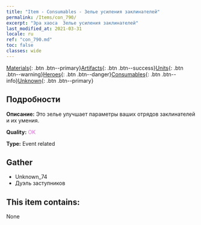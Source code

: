 ```yaml
---
title: "Item - Consumables - Зелье усиления заклинателей"
permalink: /Items/con_790/
excerpt: "Эра хаоса  Зелье усиления заклинателей"
last_modified_at: 2021-03-31
locale: ru
ref: "con_790.md"
toc: false
classes: wide
---
```

 [Materials](/ru/Items/){: .btn .btn--primary}[Artifacts](/ru/Items/Artifacts/){: .btn .btn--success}[Units](/ru/Items/Units/){: .btn .btn--warning}[Heroes](/ru/Items/Heroes/){: .btn .btn--danger}[Consumables](/ru/Items/Consumables/){: .btn .btn--info}[Unknown](/ru/Items/Unknown/){: .btn .btn--primary}

## Подробности
 **Описание:** Это зелье улучшает параметры ваших отрядов заклинателей и их умения.

 **Quality:** <span style="color: #DA70D6">OK</span>

 **Type:** Event related

## Gather

*    Unknown_74 
*    Дуэль заступников 

## This item contains:

  None

